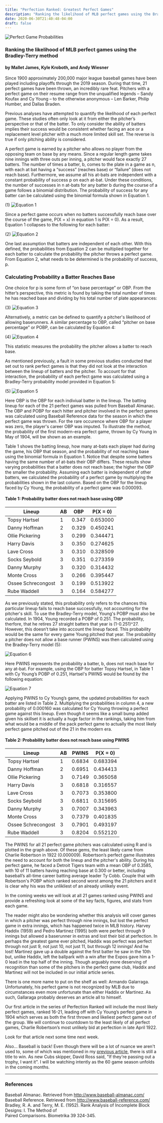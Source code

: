 ```yaml
---
title: "Perfection Ranked: Greatest Perfect Games"
description: "Ranking the likelihood of MLB perfect games using the Bradley-Terry method"
date: 2020-06-30T21:40:48-04:00
draft: false
--- 
```

![Perfect Game Probabilities](https://i.imgur.com/g7y7biY.png)

### Ranking the likelihood of MLB perfect games using the Bradley-Terry method

#### by Mallet James, Kyle Kroboth, and Andy Wiesner

Since 1900 approximately 200,000 major league baseball games have been played including playoffs through the 2019 season.  During that time, 21 perfect games have been thrown, an incredibly rare feat. Pitchers with a perfect game on their resume range from the unqualified legends – Sandy Koufax and Cy Young – to the otherwise anonymous – Len Barker, Philip Humber, and Dallas Braden. 

Previous analyses have attempted to quantify the likelihood of each perfect game. These studies often only look at it from either the pitcher’s perspective or that of the batter. To only consider the ability of batters implies their success would be consistent whether facing an ace or a replacement level pitcher with a much more limited skill set.  The reverse is true if only pitching ability is considered.

A perfect game is earned by a pitcher who allows no player from the opposing team on base by any means. Since a regular length game takes nine innings with three outs per inning, a pitcher would face exactly 27 batters. The number of times a batter, b, comes to the plate in a game as n, with each at bat having a “success” (reaches base) or “failure” (does not reach base).  Furthermore, we assume all his at-bats are independent with a constant probability of success p on each at-bat. Under these conditions, the number of successes in n at-bats for any batter b during the course of a game follows a binomial distribution. The probability of success for any batter can be calculated using the binomial formula shown in Equation 1.

(1)	![Equation 1](https://i.imgur.com/sR4bRmG.png)

Since a perfect game occurs when no batters successfully reach base over the course of the game, P(X = x) in equation 1 is P(X = 0). As a result, Equation 1 collapses to the following for each batter:

(2)	![Equation 2](https://i.imgur.com/hkfyWU0.png)

One last assumption that batters are independent of each other. With this defined, the probabilities from Equation 2 can be multiplied together for each batter to calculate the probability the pitcher throws a perfect game. From Equation 2, what needs to be determined is the probability of success, p.  

### Calculating Probability a Batter Reaches Base

One choice for p is some form of “on base percentage” or OBP. From the hitter’s perspective, this metric is found by taking the total number of times he has reached base and dividing by his total number of plate appearances:

(3)	![Equation 3](https://i.imgur.com/H7Jp7xN.png)

Alternatively, a metric can be defined to quantify a pitcher's likelihood of allowing baserunners. A similar percentage to OBP, called “pitcher on base percentage” or POBP, can be calculated by Equation 4:

(4) ![Equation 4](https://i.imgur.com/E105etU.png)

This statistic measures the probability the pitcher allows a batter to reach base.

As mentioned previously, a fault in some previous studies conducted that set out to rank perfect games is that they did not look at the interaction between the lineup of batters and the pitcher. To account for that interaction, the probability of each perfect game was calculated using a Bradley-Terry probability model provided in Equation 5:

(5) ![Equation 5](https://i.imgur.com/PN5B44T.png)

Here OBP is the OBP for each indiviual batter in the lineup. The batting lineup for each of the 21 perfect games was pulled from Baseball Almanac. The OBP and POBP for each hitter and pitcher involved in the perfect games was calculated using Baseball Reference data for the season in which the perfect game was thrown. For the rare occurence where OBP for a player was zero, the player's career OBP was imputed. To illustrate the method, the probability of the first modern-era perfect game, thrown by Cy Young in May of 1904, will bw shown as an example.

Table 1 shows the batting lineup, how many at-bats each player had during the game, his OBP that season, and the probability of not reaching base using the binomial formula in Equation 1. Notice that despite some batters having the same number of at-bats their OBP differs.  These results show varying probabilities that a batter does not reach base; the higher the OBP the smaller the probability. Assuming each batter is independent of other batters, we calculated the probability of a perfect game by multiplying the probabilities shown in the last column.  Based on the OBP for the lineup faced by Cy Young, the probability of a perfect game was 0.000093.

#### Table 1: Probability batter does not reach base using OBP

|Lineup	            |AB	   |OBP	    |P(X = 0)  |
|-------------------|------|--------|----------|
|Topsy Hartsel	    | 1	   | 0.347	| 0.653000 |
|Danny Hoffman	    | 2	   | 0.329	| 0.450241 |
|Ollie Pickering	| 3	   | 0.299	| 0.344471 |
|Harry Davis	    | 3	   | 0.350	| 0.274625 |
|Lave Cross	        | 3	   | 0.310	| 0.328509 |
|Socks Seybold	    | 3	   | 0.351	| 0.273359 |
|Danny Murphy	    | 3	   | 0.320	| 0.314432 |
|Monte Cross	    | 3	   | 0.266	| 0.395447 |
|Ossee Schrecongost	| 3	   | 0.199	| 0.513922 |
|Rube Waddell	    | 3	   | 0.164	| 0.584277 |

As we previously stated, this probability only refers to the chances this particular lineup fails to reach base successfully, not accounting for the pitcher's skill. To use the Bradley-Terry model, Young's POBP must also be calculated. In 1904, Young recorded a POBP of 0.251. The probability, therfore, that he retires 27 straight batters that year is (1-0.251)^27. However, this doesn’t take into account the lineup faced. This probability would be the same for every game Young pitched that year. The probability a pitcher does not allow a base runner (PWINS) was then calculated using the Bradley-Terry model (5):

![Equation 6](https://i.imgur.com/YSI9cUZ.png)

Here PWINS represents the probability a batter, b, does not reach base for any at-bat. For example, using the OBP for batter Topsy Hartsel, in Table 1 with Cy Young’s POBP of 0.251, Hartsel's PWINS would be found by the following equation:

![Equation 7](https://i.imgur.com/vTvkzPp.png)

Applying PWINS to Cy Young’s game, the updated probabilities for each batter are listed in Table 2. Multiplying the probabilities in column 4, a new probability of 0.000160 was calculated for Cy Young throwing a perfect game against this lineup. Even though it seems like a small bump added given his skillset it is actually a huge factor in the rankings, taking him from what would be a middle of the pack perfect game to actually the most likely perfect game pitched out of the 21 in the modern era.

#### Table 2: Probability batter does not reach base using PWINS

|Lineup	            |AB	   |PWINS	|P(X = 0)  |
|-------------------|------|--------|----------|
|Topsy Hartsel	    | 1	   | 0.6834	| 0.683394 |
|Danny Hoffman	    | 2	   | 0.6951	| 0.434413 |
|Ollie Pickering	| 3	   | 0.7149	| 0.365058 |
|Harry Davis	    | 3	   | 0.6818	| 0.316557 |
|Lave Cross	        | 3	   | 0.7073	| 0.353800 |
|Socks Seybold	    | 3	   | 0.6811	| 0.315695 |
|Danny Murphy	    | 3	   | 0.7007	| 0.343963 |
|Monte Cross	    | 3	   | 0.7379	| 0.401835 |
|Ossee Schrecongost	| 3	   | 0.7901	| 0.493197 |
|Rube Waddell	    | 3	   | 0.8204	| 0.552120 |

The PWINS for all 21 perfect game pitchers was calculated using R and is plotted in the graph above. Of these gems, the least likely came from Charlie Robertson in 1922 (0.000009). Robertson’s perfect game illustrates the need to account for both the lineup and the pitcher's ability. During his perfect game, he faced a Detroit Tigers team with a mean OBP of 0.3585, with 10 of 11 batters having reaching base at 0.300 or better, including baseball’s all-time career batting average leader Ty Cobb.  Couple that with Robertson's POBP which ranked second worst among the 21 pitchers and it is clear why his was the unlikliest of an already unlikely event. 

In the coming weeks we will look at all 21 games ranked using PWINS and provide a refreshing look at some of the key facts, figures, and stats from each game. 

The reader might also be wondering whether this analysis will cover games in which a pitcher was perfect through nine innings, but lost the perfect game in extra innings, which has happened twice in MLB history. Harvey Haddix (1959) and Pedro Martinez (1995) both were perfect through 9 innings but allowed a baserunner in extras and lost their bid at perfection. In perhaps the greatest game ever pitched, Haddix was perfect was perfect through not just 9, not just 10, not just 11, but through 12 innings! And he lost! Martinez gave up a double against the first batter he saw in the 10th but, unlike Haddix, left the ballpark with a win after the Expos gave him a 1-0 lead in the top half of the inning. Though arguably more deserving of recognition than some of the pitchers in the perfect game club, Haddix and Martinez will not be included in our initial article series.

There is one more name to put on the shelf as well: Armando Galarraga. Unfortunately, his perfect game is not recognized by MLB due to circumstances even more unfortunate than either Haddix or Martinez. As such, Gallaraga probably deserves an article all to himself.

Our first article in the series of Perfection Ranked will include the most likely perfect games, ranked 16-21, leading off with Cy Young’s perfect game in 1904 which serves as both the first thrown and likeliest perfect game out of the group. We will continue to countdown to the least likely of all perfect games, Charlie Robertson’s most unlikely bid at perfection in late April 1922.

Look for that article next some time next week. 

Also... Baseball is back! Even though there will be a lot of nuance we aren't used to, some of which was mentioned in my [previous article](https://www.maljames.com/post/mlb-division-realignment/), there is still a title to win. As new Cubs skipper, David Ross said, "If they're passing out a trophy, I want it". I will be watching intently as the 60 game season unfolds in the coming months. 

---------------------------------------------------------------------------------------------------------------------------------------------
### References

Baseball Almanac. Retrieved from http://www.baseball-almanac.com/
Baseball Reference. Retrieved from http://www.baseball-reference.com/
Bradley, R. A. and Terry, M. E. (1952). Rank Analysis of Incomplete Block Designs: I. The Method of    
   Paired Comparisons. Biometrika 39 324-345.
